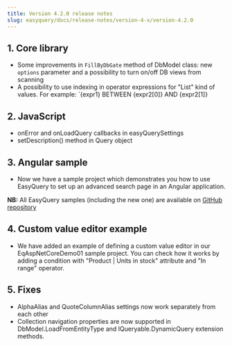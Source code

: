 ```yaml
---
title: Version 4.2.0 release notes
slug: easyquery/docs/release-notes/version-4-x/version-4.2.0
---
```



 ## 1. Core library

* Some improvements in `FillByDbGate` method of DbModel class: new `options` parameter and a possibility to turn on/off DB views from scanning
* A possibility to use indexing in operator expressions for "List" kind of values. For example: `{expr1} BETWEEN {expr2[0]} AND {expr2[1]}

## 2. JavaScript

* onError and onLoadQuery callbacks in easyQuerySettings
* setDescription() method in Query object

## 3. Angular sample

* Now we have a sample project which demonstrates you how to use EasyQuery to set up an advanced search page in an Angular application.

**NB:** All EasyQuery samples (including the new one) are available on [GitHub repository](https://github.com/easyquery/AspNetCoreSamples)

## 4. Custom value editor example

* We have added an example of defining a custom value editor in our EqAspNetCoreDemo01 sample project. You can check how it works by adding a condition with "Product | Units in stock" attribute and "In range" operator.

## 5. Fixes

* AlphaAlias and QuoteColumnAlias settings now work separately from each other
* Collection navigation properties are now supported in DbModel.LoadFromEntityType and IQueryable.DynamicQuery extension methods.
